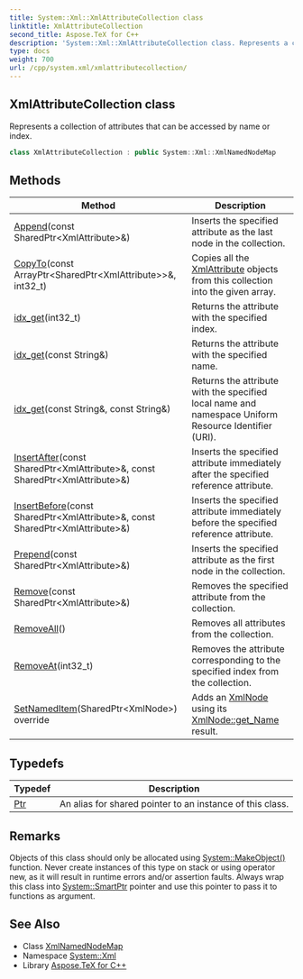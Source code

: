 ```yaml
---
title: System::Xml::XmlAttributeCollection class
linktitle: XmlAttributeCollection
second_title: Aspose.TeX for C++
description: 'System::Xml::XmlAttributeCollection class. Represents a collection of attributes that can be accessed by name or index in C++.'
type: docs
weight: 700
url: /cpp/system.xml/xmlattributecollection/
---
```

## XmlAttributeCollection class


Represents a collection of attributes that can be accessed by name or index.

```cpp
class XmlAttributeCollection : public System::Xml::XmlNamedNodeMap
```

## Methods

| Method | Description |
| --- | --- |
| [Append](./append/)(const SharedPtr\<XmlAttribute\>\&) | Inserts the specified attribute as the last node in the collection. |
| [CopyTo](./copyto/)(const ArrayPtr\<SharedPtr\<XmlAttribute\>\>\&, int32_t) | Copies all the [XmlAttribute](../xmlattribute/) objects from this collection into the given array. |
| [idx_get](./idx_get/)(int32_t) | Returns the attribute with the specified index. |
| [idx_get](./idx_get/)(const String\&) | Returns the attribute with the specified name. |
| [idx_get](./idx_get/)(const String\&, const String\&) | Returns the attribute with the specified local name and namespace Uniform Resource Identifier (URI). |
| [InsertAfter](./insertafter/)(const SharedPtr\<XmlAttribute\>\&, const SharedPtr\<XmlAttribute\>\&) | Inserts the specified attribute immediately after the specified reference attribute. |
| [InsertBefore](./insertbefore/)(const SharedPtr\<XmlAttribute\>\&, const SharedPtr\<XmlAttribute\>\&) | Inserts the specified attribute immediately before the specified reference attribute. |
| [Prepend](./prepend/)(const SharedPtr\<XmlAttribute\>\&) | Inserts the specified attribute as the first node in the collection. |
| [Remove](./remove/)(const SharedPtr\<XmlAttribute\>\&) | Removes the specified attribute from the collection. |
| [RemoveAll](./removeall/)() | Removes all attributes from the collection. |
| [RemoveAt](./removeat/)(int32_t) | Removes the attribute corresponding to the specified index from the collection. |
| [SetNamedItem](./setnameditem/)(SharedPtr\<XmlNode\>) override | Adds an [XmlNode](../xmlnode/) using its [XmlNode::get_Name](../xmlnode/get_name/) result. |
## Typedefs

| Typedef | Description |
| --- | --- |
| [Ptr](./ptr/) | An alias for shared pointer to an instance of this class. |
## Remarks



Objects of this class should only be allocated using [System::MakeObject()](../../system/makeobject/) function. Never create instances of this type on stack or using operator new, as it will result in runtime errors and/or assertion faults. Always wrap this class into [System::SmartPtr](../../system/smartptr/) pointer and use this pointer to pass it to functions as argument. 

## See Also

* Class [XmlNamedNodeMap](../xmlnamednodemap/)
* Namespace [System::Xml](../)
* Library [Aspose.TeX for C++](../../)
